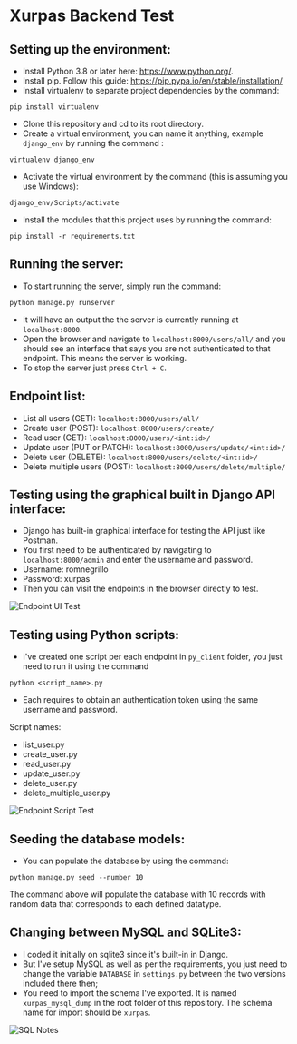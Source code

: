 # Xurpas Backend Test

## Setting up the environment:
- Install Python 3.8 or later here: https://www.python.org/.
- Install pip. Follow this guide: https://pip.pypa.io/en/stable/installation/ 
- Install virtualenv to separate project dependencies by the command:
```
pip install virtualenv
```
- Clone this repository and cd to its root directory.
- Create a virtual environment, you can name it anything, example `django_env` by running 
the command :
```
virtualenv django_env
````
- Activate the virtual environment by the command (this is assuming you use Windows):
```
django_env/Scripts/activate
```
- Install the modules that this project uses by running the command:
```
pip install -r requirements.txt
```

## Running the server:
- To start running the server, simply run the command:
```
python manage.py runserver
```
- It will have an output the the server is currently running at `localhost:8000`.
- Open the browser and navigate to `localhost:8000/users/all/` and you should see an interface that says you are not authenticated to that endpoint. This means the server is working.
- To stop the server just press `Ctrl + C`.

## Endpoint list:
- List all users (GET): `localhost:8000/users/all/`
- Create user (POST): `localhost:8000/users/create/`
- Read user (GET): `localhost:8000/users/<int:id>/`
- Update user (PUT or PATCH): `localhost:8000/users/update/<int:id>/`
- Delete user (DELETE): `localhost:8000/users/delete/<int:id>/`
- Delete multiple users (POST): `localhost:8000/users/delete/multiple/`

## Testing using the graphical built in Django API interface:
- Django has built-in  graphical interface for testing the API just like Postman.
- You first need to be authenticated by navigating to
`localhost:8000/admin` and enter the username and password. 
- Username: romnegrillo
- Password: xurpas
- Then you can visit the endpoints in the browser directly to test.

![Endpoint UI Test](/sample_outputs/endpoint_ui_test.png)

## Testing using Python scripts:
- I've created one script per each endpoint in `py_client` folder, you just need to run it using the command 
```
python <script_name>.py
```
- Each requires to obtain an authentication token using the same username and password.

Script names:
- list_user.py
- create_user.py
- read_user.py
- update_user.py
- delete_user.py
- delete_multiple_user.py

![Endpoint Script Test](/sample_outputs/endpoint_script_test.png)

## Seeding the database models:
- You can populate the database by using the command:
```
python manage.py seed --number 10
```
The command above will populate the database with 10 records with random data that corresponds to each defined datatype.

## Changing between MySQL and SQLite3:
- I coded it initially on sqlite3 since it's built-in in Django.
- But I've setup MySQL as well as per the requirements, you just need to change the variable `DATABASE` in `settings.py` between the two versions included there then;
- You need to import the schema I've exported. It is named `xurpas_mysql_dump` in the root folder of this repository. The schema name for import should be `xurpas`.

![SQL Notes](/sample_outputs/sql_notes.png)











